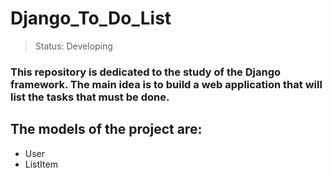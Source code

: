# Django_To_Do_List

> Status: Developing


### This repository is dedicated to the study of the Django framework. The main idea is to build a web application that will list the tasks that must be done.

## The models of the project are:
+ User
+ ListItem

